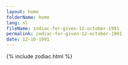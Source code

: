 ```yaml
---
layout: home
folderName: home
lang: nl
fileName: zodiac-for-given-12-october-1991
permalink: zodiac-for-given-12-october-1991
date: 12-10-1991
---
```

{% include zodiac.html %}

